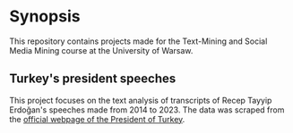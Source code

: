 # Synopsis
This repository contains projects made for the Text-Mining and Social Media Mining course at the University of Warsaw.
## Turkey's president speeches
This project focuses on the text analysis of transcripts of Recep Tayyip Erdoğan's speeches made from 2014 to 2023. The data was scraped from the [official webpage of the President of Turkey](https://www.tccb.gov.tr/receptayyiperdogan/konusmalar/).
